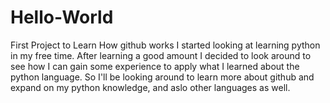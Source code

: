 # Hello-World
First Project to Learn How github works
I started looking at learning python in my free time. After learning a good amount I decided to look around to see how I can gain some experience to apply what I learned about the python language. So I'll be looking around to learn more about github and expand on my python knowledge, and aslo other languages as well. 
